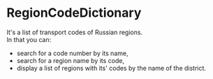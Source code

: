 # RegionCodeDictionary

It's a list of transport codes of Russian regions.<br>
In that you can:
 - search for a code number by its name,
 - search for a region name by its code,
 - display a list of regions with its' codes by the name of the district.
